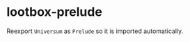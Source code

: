 lootbox-prelude
================

Reexport `Universum` as `Prelude` so it is imported automatically.
